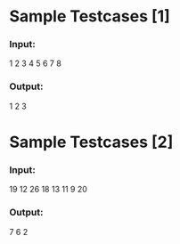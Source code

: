 # Sample Testcases [1]

### Input:

1
2
3
4
5
6
7
8

### Output:

1 2 3

# Sample Testcases [2]

### Input:

19
12
26
18
13
11
9
20 

### Output:

7 6 2